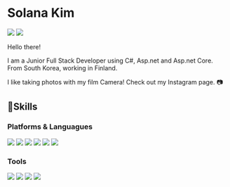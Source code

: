# Solana Kim

<!-- About me -->
<p>
<a href="https://www.linkedin.com/in/Solanakim/" target="_blank"><img src="https://img.shields.io/badge/Linkedin-0A66C2?style=flat-square&logo=Linkedin&logoColor=white"/></a>
<a href="https://www.instagram.com/myanalogstory_/" target="_blank"><img src="https://img.shields.io/badge/Instagram-E4405F?style=flat-square&logo=Instagram&logoColor=white"/></a>
</P>

<p>
Hello there! 

I am a Junior Full Stack Developer using C#, Asp.net and Asp.net Core.  
From South Korea, working in Finland.  
  
I like taking photos with my film Camera! Check out my Instagram page. 📷
</p>

## 💪Skills

### Platforms & Languagues 

<p>
<img src="https://img.shields.io/badge/C Sharp-239120?style=flat-square&logo=C Sharp&logoColor=white"/>
<img src="https://img.shields.io/badge/JavaScript-F7DF1E?style=flat-square&logo=Javascript&logoColor=white"/>
<img src="https://img.shields.io/badge/Blazor-512BD4?style=flat-square&logo=Blazor&logoColor=white"/>
<img src="https://img.shields.io/badge/MSSQL-CC2927?style=flat-square&logo=Microsoft SQL Server&logoColor=white"/>
<img src="https://img.shields.io/badge/React-61DAFB?style=flat-square&logo=React&logoColor=black"/>
<img src="https://img.shields.io/badge/Node.js-339933?style=flat-square&logo=Node.js&logoColor=white"/

</p>

### Tools

<p>
<img src="https://img.shields.io/badge/Azure DevOps-0078D7?style=flat-square&logo=Azure DevOps&logoColor=white"/>
<img src="https://img.shields.io/badge/Visual Studio-5C2D91?style=flat-square&logo=Visual Studio&logoColor=white"/>
<img src="https://img.shields.io/badge/Visual Studio Code-007ACC?style=flat-square&logo=Visual Studio Code&logoColor=white"/>
<img src="https://img.shields.io/badge/Git-F05032?style=flat-square&logo=Git&logoColor=white"/>
</p>

